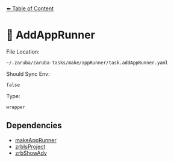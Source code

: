 [⬅️ Table of Content](../README.md)

# 🐶 AddAppRunner

File Location:

    ~/.zaruba/zaruba-tasks/make/appRunner/task.addAppRunner.yaml

Should Sync Env:

    false

Type:

    wrapper


## Dependencies

* [makeAppRunner](makeAppRunner.md)
* [zrbIsProject](zrbIsProject.md)
* [zrbShowAdv](zrbShowAdv.md)